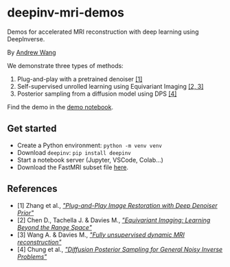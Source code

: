 # deepinv-mri-demos
Demos for accelerated MRI reconstruction with deep learning using DeepInverse.

By [Andrew Wang](https://andrewwango.github.io)

We demonstrate three types of methods:

1. Plug-and-play with a pretrained denoiser [\[1\]](#references)
2. Self-supervised unrolled learning using Equivariant Imaging [\[2, 3\]](#references)
3. Posterior sampling from a diffusion model using DPS [\[4\]](#references)

Find the demo in the [demo notebook](demo.ipynb).

## Get started

- Create a Python environment: `python -m venv venv`
- Download `deepinv`: `pip install deepinv`
- Start a notebook server (Jupyter, VSCode, Colab...)
- Download the FastMRI subset file [here](https://huggingface.co/datasets/deepinv/images/blob/f629d3e2d4a5d63f5e081835bd1d6338fee8077f/fastmri_knee_singlecoil.pt).

## References

- [1] Zhang et al., [_"Plug-and-Play Image Restoration with Deep Denoiser Prior"_](https://arxiv.org/abs/2008.13751)
- [2] Chen D., Tachella J. & Davies M., [_"Equivariant Imaging: Learning Beyond the Range Space"_](https://arxiv.org/abs/2103.14756)  
- [3] Wang A. & Davies M., [_"Fully unsupervised dynamic MRI reconstruction"_](https://arxiv.org/abs/2410.08646)
- [4] Chung et al., [_"Diffusion Posterior Sampling for General Noisy Inverse Problems"_](https://arxiv.org/abs/2209.14687)